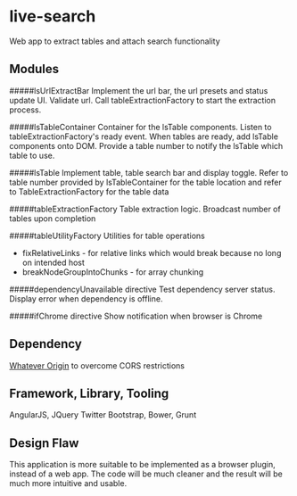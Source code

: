 live-search
===========
Web app to extract tables and attach search functionality

Modules
------
#####lsUrlExtractBar
Implement the url bar, the url presets and status update UI. Validate url. Call tableExtractionFactory to start the extraction process.

#####lsTableContainer
Container for the lsTable components. Listen to tableExtractionFactory's ready event. When tables are ready, add lsTable components onto DOM. Provide a table number to notify the lsTable which table to use.

#####lsTable
Implement table, table search bar and display toggle. Refer to table number provided by lsTableContainer for the table location and refer to TableExtractionFactory for the table data

#####tableExtractionFactory
Table extraction logic. Broadcast number of tables upon completion

#####tableUtilityFactory
Utilities for table operations
* fixRelativeLinks - for relative links which would break because no long on intended host
* breakNodeGroupIntoChunks - for array chunking

#####dependencyUnavailable directive
Test dependency server status. Display error when dependency is offline.

#####ifChrome directive
Show notification when browser is Chrome

Dependency
------
[Whatever Origin](http://www.whateverorigin.org/) to overcome CORS restrictions

Framework, Library, Tooling
------
AngularJS, JQuery Twitter Bootstrap, Bower, Grunt

Design Flaw
------
This application is more suitable to be implemented as a browser plugin, instead of a web app.
The code will be much cleaner and the result will be much more intuitive and usable.

